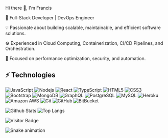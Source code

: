 Hi there 👋, I'm Francis

🚀 Full-Stack Developer | DevOps Engineer

💡 Passionate about building scalable, maintainable, and efficient software solutions.

⚙️ Experienced in Cloud Computing, Containerization, CI/CD Pipelines, and Orchestration.

🎯 Focused on performance optimization, security, and automation.

<!-- [![Linkedin Badge](https://img.shields.io/badge/-Ignatius-blue?style=flat-square&logo=Linkedin&logoColor=white&link=https://[[www.linkedin.com/in/ludehsar/](https://ng.linkedin.com/in/ignatius-francis-obi-33a96817b)](https://ng.linkedin.com/in/ignatius-francis-obi-33a96817b))]([https://www.linkedin.com/in/ludehsar/](https://ng.linkedin.com/in/ignatius-francis-obi-33a96817b))
[![Medium Badge](https://img.shields.io/badge/rashedul-alam-12100E?style=flat-square&logo=medium&logoColor=white&link=https://rashedul-alam.medium.com/)](https://rashedul-alam.medium.com/)
[![Gmail Badge](https://img.shields.io/badge/-mdraanik12@gmail.com-c14438?style=flat-square&logo=Gmail&logoColor=white&link=mailto:mdraanik12@gmail.com)](mailto:obiignatiusfrancis@gmail.com)
[![Facebook Badge](https://img.shields.io/badge/rashedul.alam.anik.2-1877F2?style=flat-square&logo=facebook&logoColor=white&link=https://www.facebook.com/rashedul.alam.anik.2/)](https://www.facebook.com/rashedul.alam.anik.2/) -->


## ⚡ Technologies

![JavaScript](https://img.shields.io/badge/-JavaScript-black?style=flat-square&logo=javascript)
![Nodejs](https://img.shields.io/badge/-Nodejs-black?style=flat-square&logo=Node.js)
![React](https://img.shields.io/badge/-React-black?style=flat-square&logo=react)
![TypeScript](https://img.shields.io/badge/-TypeScript-007ACC?style=flat-square&logo=typescript)
![HTML5](https://img.shields.io/badge/-HTML5-E34F26?style=flat-square&logo=html5&logoColor=white)
![CSS3](https://img.shields.io/badge/-CSS3-1572B6?style=flat-square&logo=css3)
![Bootstrap](https://img.shields.io/badge/-Bootstrap-563D7C?style=flat-square&logo=bootstrap)
![MongoDB](https://img.shields.io/badge/-MongoDB-black?style=flat-square&logo=mongodb)
![GraphQL](https://img.shields.io/badge/-GraphQL-E10098?style=flat-square&logo=graphql)
![PostgreSQL](https://img.shields.io/badge/-PostgreSQL-336791?style=flat-square&logo=postgresql)
![MySQL](https://img.shields.io/badge/-MySQL-black?style=flat-square&logo=mysql)
![Heroku](https://img.shields.io/badge/-Heroku-430098?style=flat-square&logo=heroku)
![Amazon AWS](https://img.shields.io/badge/Amazon%20AWS-232F3E?style=flat-square&logo=amazon-aws)
![Git](https://img.shields.io/badge/-Git-black?style=flat-square&logo=git)
![GitHub](https://img.shields.io/badge/-GitHub-181717?style=flat-square&logo=github)
![BitBucket](https://img.shields.io/badge/-BitBucket-darkblue?style=flat-square&logo=bitbucket)

![Github Stats](https://github-readme-stats.vercel.app/api?username=IgnatiusFrancis&count_private=true&show_icons=true&include_all_commits=true)
![Top Langs](https://github-readme-stats.vercel.app/api/top-langs/?username=IgnatiusFrancis&hide=TeX&layout=compact)

![Visitor Badge](https://visitor-badge.laobi.icu/badge?page_id=IgnatiusFrancis.IgnatiusFrancis)


![Snake animation](https://github.com/IgnatiusFrancis/IgnatiusFrancis/blob/output/github-contribution-grid-snake.svg)
